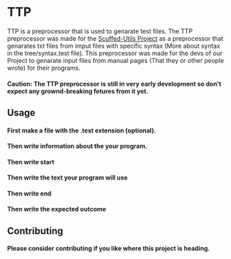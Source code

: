 # TTP

TTP is a preprocessor that is used to genarate test files. The TTP preprocessor was made for the [Scuffed-Utils Project](https://github.com/honestly-nuts/Scuffed-Utils/) as
a preprocessor that genarates txt files from imput files with specific syntax (More about syntax in the tree/syntax.test file). This preprocessor was made for the devs of our
Project to genarate input files from manual pages (That they or other people wrote) for their programs.

#### Caution: The TTP preprocessor is still in very early development so don't expect any grownd-breaking fetures from it yet.

## Usage

#### First make a file with the .test extension (optional).
#### Then write information about the your program.
#### Then write start
#### Then write the text your program will use
#### Then write end
#### Then write the expected outcome

## Contributing

#### Please consider contributing if you like where this project is heading.
